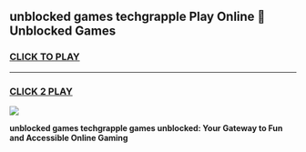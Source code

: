 
## unblocked games techgrapple Play Online 👋 Unblocked Games
<h3>
<a href="https://premium.freeplayer.one?title=unblocked_games_techgrapple&ref=19F">CLICK TO PLAY</a></h3>
<hr>

<h3>
<a href="https://premium.freeplayer.one?title=unblocked_games_techgrapple&ref=19F">CLICK 2 PLAY</a>
  
</h3>

<a href="https://premium.freeplayer.one?title=unblocked_games_techgrapple&ref=19F"><img src="https://clearcache.store/games.png"></a>


**unblocked games techgrapple games unblocked: Your Gateway to Fun and Accessible Online Gaming**
